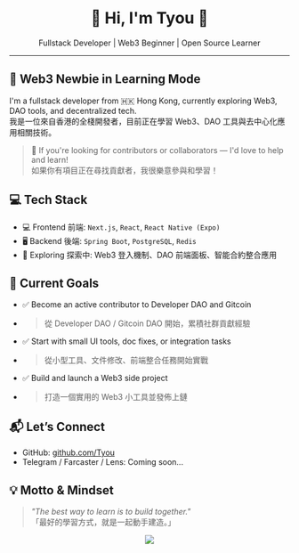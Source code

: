 <h1 align="center">🫟 Hi, I'm Tyou 👋</h1>
<p align="center">
  Fullstack Developer | Web3 Beginner | Open Source Learner  
  <br/>
</p>

---

## 🌱 Web3 Newbie in Learning Mode 

I'm a fullstack developer from 🇭🇰 Hong Kong, currently exploring Web3, DAO tools, and decentralized tech.  
我是一位來自香港的全棧開發者，目前正在學習 Web3、DAO 工具與去中心化應用相關技術。

> 📣 If you're looking for contributors or collaborators — I'd love to help and learn!  
>  如果你有項目正在尋找貢獻者，我很樂意參與和學習！



## 💻 Tech Stack

- 💻 Frontend 前端: `Next.js`, `React`, `React Native (Expo)`
- 🖥️ Backend 後端: `Spring Boot`, `PostgreSQL`, `Redis`
- 🧩 Exploring 探索中: Web3 登入機制、DAO 前端面板、智能合約整合應用



## 🎯 Current Goals

- ✅ Become an active contributor to Developer DAO and Gitcoin
- > 從 Developer DAO / Gitcoin DAO 開始，累積社群貢獻經驗

- ✅ Start with small UI tools, doc fixes, or integration tasks
- > 從小型工具、文件修改、前端整合任務開始實戰

- ✅ Build and launch a Web3 side project
- > 打造一個實用的 Web3 小工具並發佈上鏈


## 📬 Let’s Connect  

- GitHub: [github.com/Tyou](https://github.com/Tyou)
- Telegram / Farcaster / Lens: Coming soon...



## 💡 Motto & Mindset

> _"The best way to learn is to build together."_  
> 「最好的學習方式，就是一起動手建造。」



<p align="center">
  <img src="https://github-readme-stats.vercel.app/api?username=Tyou&show_icons=true&theme=radical&hide_title=true" />
</p>
